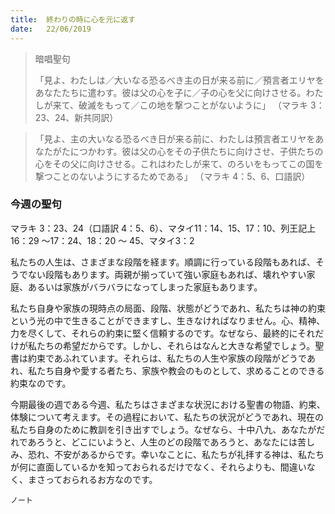 ```yaml
---
title:  終わりの時に心を元に返す
date:   22/06/2019
---
```


> <p>暗唱聖句</p>
> 「見よ、わたしは／大いなる恐るべき主の日が来る前に／預言者エリヤをあなたたちに遣わす。彼は父の心を子に／子の心を父に向けさせる。わたしが来て、破滅をもって／この地を撃つことがないように」	 （マラキ 3：23、24、新共同訳）

> <p></p>
> 「見よ、主の大いなる恐るべき日が来る前に、わたしは預言者エリヤをあなたがたにつかわす。彼は父の心をその子供たちに向けさせ、子供たちの心をその父に向けさせる。これはわたしが来て、のろいをもってこの国を撃つことのないようにするためである」	 （マラキ 4：5、6、口語訳）

### 今週の聖句
マラキ 3：23、24（口語訳 4：5、6）、マタイ11：14、15、17：10、列王記上16：29 ～17：24、18：20 ～ 45、マタイ3：2

私たちの人生は、さまざまな段階を経ます。順調に行っている段階もあれば、そうでない段階もあります。両親が揃っていて強い家庭もあれば、壊れやすい家庭、あるいは家族がバラバラになってしまった家庭もあります。

私たち自身や家族の現時点の局面、段階、状態がどうであれ、私たちは神の約束という光の中で生きることができますし、生きなければなりません。心、精神、力を尽くして、それらの約束に堅く信頼するのです。なぜなら、最終的にそれだけが私たちの希望だからです。しかし、それらはなんと大きな希望でしょう。聖書は約束であふれています。それらは、私たちの人生や家族の段階がどうであれ、私たち自身や愛する者たち、家族や教会のものとして、求めることのできる約束なのです。

今期最後の週である今週、私たちはさまざまな状況における聖書の物語、約束、体験について考えます。その過程において、私たちの状況がどうであれ、現在の私たち自身のために教訓を引き出すでしょう。なぜなら、十中八九、あなたがだれであろうと、どこにいようと、人生のどの段階であろうと、あなたには苦しみ、恐れ、不安があるからです。幸いなことに、私たちが礼拝する神は、私たちが何に直面しているかを知っておられるだけでなく、それらよりも、間違いなく、まさっておられるお方なのです。

`ノート`